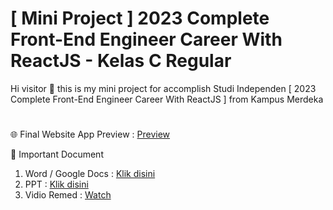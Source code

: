 # [ Mini Project ] 2023 Complete Front-End Engineer Career With ReactJS - Kelas C Regular

Hi visitor 👋 this is my mini project for accomplish Studi Independen [ 2023 Complete Front-End Engineer Career With ReactJS ] from Kampus Merdeka

#

🌐 Final Website App Preview : [Preview](https://mini-project-alterra-six.vercel.app/)

📄 Important Document

1. Word / Google Docs : [Klik disini](https://drive.google.com/drive/folders/1lJBWZKsRfD8BnPtLBJ9Ss9NIZa-S-z6n?usp=sharing)
2. PPT : [Klik disini](https://docs.google.com/presentation/d/18jw2UiXukUeDTofNDxUHHxqcDpW8JxwnFN4aGLKTVeY/edit?usp=sharing)
3. Vidio Remed : [Watch](https://drive.google.com/file/d/1xTp1axOUyRk6ByvzerPLiqfiNJ2-Jsp_/view?usp=sharing)